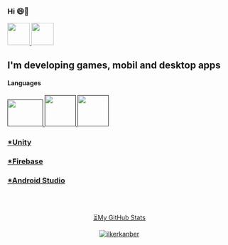 ### Hi 😄👋

<a href=https://www.linkedin.com/in/ilkerkanber/>
<img src="https://www.yonetimdeinsan.com/wp-content/uploads/2017/01/linkedin.png" width="50" height="50"/>
</a>
<a href=https://www.instagram.com/ilkerknbr/>
<img src="https://upload.wikimedia.org/wikipedia/commons/e/e7/Instagram_logo_2016.svg" width="50" height="50"/>
</a>
<br>
<h2>I'm developing games, mobil and desktop apps</h3> 
<h4>Languages</h4>
<a href=""/>
<img src="https://bilisimacademy.com/egitimlerimiz/wp-content/uploads/2021/03/C-Sharp-egitimi.png" width="80" height="60"/>
<img src="https://logoeps.com/wp-content/uploads/2011/06/java-logo-vector.png" width="70" height="70"/>
<img src="http://www.ecozumbilgisayar.com/assets/images/mssqlserver-320x239.png" width="70" height="70"/>
<h3>*Unity</h3>
<h3>*Firebase</h3>
<h3>*Android Studio</h3>
<br>
<br>
<p align="center">⏳My GitHub Stats
<p align="center"> <img src="https://github-readme-stats.vercel.app/api?username=ilkerkanber&show_icons=true&theme=gotham" alt="ilkerkanber" />


  


